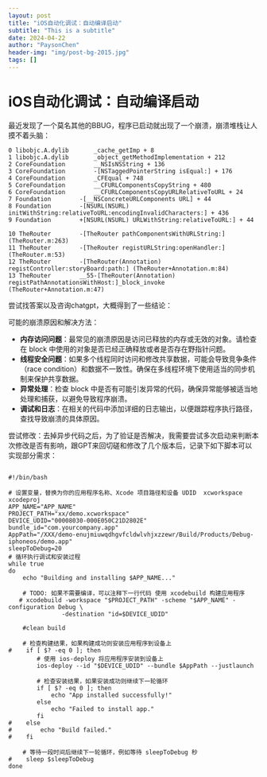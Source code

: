 ```yaml
---
layout: post
title: "iOS自动化调试：自动编译启动"
subtitle: "This is a subtitle"
date: 2024-04-22
author: "PaysonChen"
header-img: "img/post-bg-2015.jpg"
tags: []
---
```


# iOS自动化调试：自动编译启动

最近发现了一个莫名其他的BBUG，程序已启动就出现了一个崩溃，崩溃堆栈让人摸不着头脑：

```
0 libobjc.A.dylib		_cache_getImp + 8
1 libobjc.A.dylib		_object_getMethodImplementation + 212
2 CoreFoundation		__NSIsNSString + 136
3 CoreFoundation		-[NSTaggedPointerString isEqual:] + 176
4 CoreFoundation		_CFEqual + 748
5 CoreFoundation		__CFURLComponentsCopyString + 480
6 CoreFoundation		__CFURLComponentsCopyURLRelativeToURL + 24
7 Foundation		-[__NSConcreteURLComponents URL] + 44
8 Foundation		-[NSURL(NSURL) initWithString:relativeToURL:encodingInvalidCharacters:] + 436
9 Foundation		+[NSURL(NSURL) URLWithString:relativeToURL:] + 44

10 TheRouter		-[TheRouter pathComponentsWithURLString:] (TheRouter.m:263)
11 TheRouter		-[TheRouter registURLString:openHandler:] (TheRouter.m:53)
12 TheRouter		-[TheRouter(Annotation) registController:storyBoard:path:] (TheRouter+Annotation.m:84)
13 TheRouter		__55-[TheRouter(Annotation) registPathAnnotationsWithHost:]_block_invoke (TheRouter+Annotation.m:47)
```

尝试找答案以及咨询chatgpt，大概得到了一些结论：

可能的崩溃原因和解决方法：

- **内存访问问题**：最常见的崩溃原因是访问已释放的内存或无效的对象。请检查在 block 中使用的对象是否已经正确释放或者是否存在野指针问题。
- **线程安全问题**：如果多个线程同时访问和修改共享数据，可能会导致竞争条件（race condition）和数据不一致性。确保在多线程环境下使用适当的同步机制来保护共享数据。
- **异常处理**：检查 block 中是否有可能引发异常的代码，确保异常能够被适当地处理和捕获，以避免导致程序崩溃。
- **调试和日志**：在相关的代码中添加详细的日志输出，以便跟踪程序执行路径，查找导致崩溃的具体原因。

尝试修改：去掉异步代码之后，为了验证是否解决，我需要尝试多次启动来判断本次修改是否有影响，跟GPT来回切磋和修改了几个版本后，记录下如下脚本可以实现部分需求：

```shell

#!/bin/bash

# 设置变量，替换为你的应用程序名称、Xcode 项目路径和设备 UDID  xcworkspace xcodeproj
APP_NAME="APP_NAME"
PROJECT_PATH="xx/demo.xcworkspace"
DEVICE_UDID="00008030-000E050C21D2802E"
bundle_id="com.yourcompany.app"
AppPath="/XXX/demo-enujmiuwqdhgvfcldwlvhjxzzewr/Build/Products/Debug-iphoneos/demo.app"
sleepToDebug=20
# 循环执行调试和安装过程
while true
do
    echo "Building and installing $APP_NAME..."

    # TODO: 如果不需要编译，可以注释下一行代码 使用 xcodebuild 构建应用程序
   # xcodebuild -workspace "$PROJECT_PATH" -scheme "$APP_NAME" -configuration Debug \
               -destination "id=$DEVICE_UDID"
    
    #clean build

    # 检查构建结果，如果构建成功则安装应用程序到设备上
#    if [ $? -eq 0 ]; then
        # 使用 ios-deploy 将应用程序安装到设备上
        ios-deploy --id "$DEVICE_UDID" --bundle $AppPath --justlaunch

        # 检查安装结果，如果安装成功则继续下一轮循环
        if [ $? -eq 0 ]; then
            echo "App installed successfully!"
        else
            echo "Failed to install app."
        fi
#    else
#        echo "Build failed."
#    fi

    # 等待一段时间后继续下一轮循环，例如等待 sleepToDebug 秒
#    sleep $sleepToDebug
done

```



